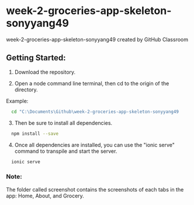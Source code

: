 # week-2-groceries-app-skeleton-sonyyang49
week-2-groceries-app-skeleton-sonyyang49 created by GitHub Classroom

## Getting Started:
1. Download the repository.

2. Open a node command line terminal, then cd to the origin of the directory.  

Example: 
```bash
  cd "C:\Documents\Github\week-2-groceries-app-skeleton-sonyyang49
```

3. Then be sure to install all dependencies.  

```bash
  npm install --save
```

4. Once all dependencies are installed, you can use the "ionic serve" command to transpile and start the server.  

```bash
  ionic serve
```

### Note:
The folder called screenshot contains the screenshots of each tabs in the app:  Home, About, and Grocery. 

